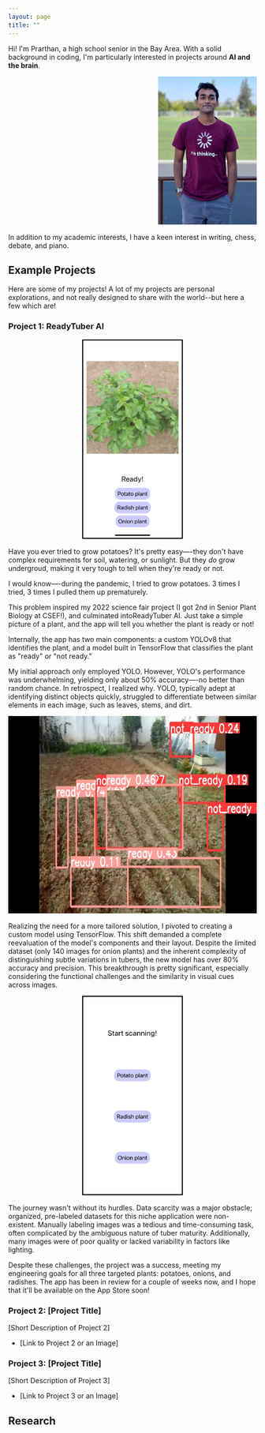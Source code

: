 ```yaml
---
layout: page
title: ""
---
```


Hi! I'm Prarthan, a high school senior in the Bay Area. With a solid background in coding, I'm particularly interested in projects around **AI and the brain**.

<div style="text-align: right;">
    <img src="./prarthan_good_pic.jpg" width="200" height="300"/>
</div>

In addition to my academic interests, I have a keen interest in writing, chess, debate, and piano.

## Example Projects

Here are some of my projects! A lot of my projects are personal explorations, and not really designed to share with the world--but here a few which are!

### Project 1: ReadyTuber AI
<div style="text-align: center;">
    <img src="./potato_scanned.jpeg" width="200" height="400" style="border:2px solid black;"/>
</div>

Have you ever tried to grow potatoes? It's pretty easy—-they don't have complex requirements for soil, watering, or sunlight. But they _do_ grow undergroud, making it very tough to tell when they're ready or not.

I would know—-during the pandemic, I tried to grow potatoes. 3 times I tried, 3 times I pulled them up prematurely. 

This problem inspired my 2022 science fair project (I got 2nd in Senior Plant Biology at CSEF!), and culminated intoReadyTuber AI. Just take a simple picture of a plant, and the app will tell you whether the plant is ready or not!

Internally, the app has two main components: a custom YOLOv8 that identifies the plant, and a model built in TensorFlow that classifies the plant as "ready" or "not ready."

My initial approach only employed YOLO. However, YOLO's performance was underwhelming, yielding only about 50% accuracy—-no better than random chance. In retrospect, I realized why. YOLO, typically adept at identifying distinct objects quickly, struggled to differentiate between similar elements in each image, such as leaves, stems, and dirt.

<div style="text-align: center;">
  <img src="./onion_why_yolo_bad.jpeg" width="800" height="400" />
</div>

Realizing the need for a more tailored solution, I pivoted to creating a custom model using TensorFlow. This shift demanded a complete reevaluation of the model's components and their layout. Despite the limited dataset (only 140 images for onion plants) and the inherent complexity of distinguishing subtle variations in tubers, the new model has over 80% accuracy and precision. This breakthrough is pretty significant, especially considering the functional challenges and the similarity in visual cues across images.

<div style="text-align: center;">
  <img src="./homescreen.png" width="200" height="400" style="border:2px solid black;"/>
</div>

The journey wasn't without its hurdles. Data scarcity was a major obstacle; organized, pre-labeled datasets for this niche application were non-existent. Manually labeling images was a tedious and time-consuming task, often complicated by the ambiguous nature of tuber maturity. Additionally, many images were of poor quality or lacked variability in factors like lighting.

Despite these challenges, the project was a success, meeting my engineering goals for all three targeted plants: potatoes, onions, and radishes. The app has been in review for a couple of weeks now, and I hope that it'll be available on the App Store soon!

### Project 2: [Project Title]

[Short Description of Project 2]

- [Link to Project 2 or an Image]

### Project 3: [Project Title]

[Short Description of Project 3]

- [Link to Project 3 or an Image]

## Research
